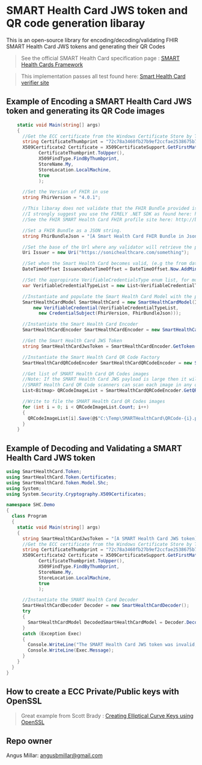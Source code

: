 # SMART Health Card JWS token and QR code generation libaray #

This is an open-source library for encoding/decoding/validating FHIR SMART Health Card JWS tokens and generating their QR Codes

>See the official SMART Health Card specification page : [SMART Health Cards Framework](https://smarthealth.cards/)

>This implementation passes all test found here: [Smart Health Card verifier site](https://demo-portals.smarthealth.cards/VerifierPortal.html)

## Example of Encoding a SMART Health Card JWS token and generating its QR Code images 
```C#
    static void Main(string[] args)
    {
      //Get the ECC certificate from the Windows Certificate Store by Thumbprint
      string CertificateThumbprint = "72c78a3460fb27b9ef2ccfae2538675b75363fee";
      X509Certificate2 Certificate = X509CertificateSupport.GetFirstMatchingCertificate(
            CertificateThumbprint.ToUpper(),
            X509FindType.FindByThumbprint,
            StoreName.My,
            StoreLocation.LocalMachine,
            true
            );

      //Set the Version of FHIR in use
      string FhirVersion = "4.0.1";

      //This libaray does not validate that the FHIR Bundle provided is valid FHIR, it only checks that it is valid JSON.      
      //I strongly suggest you use the FIRELY .NET SDK as found here: https://docs.fire.ly/projects/Firely-NET-SDK/index.html       
      //See the FHIR SMART Health Card FHIR profile site here: http://build.fhir.org/ig/dvci/vaccine-credential-ig/branches/main/index.html   

      //Set a FHIR Bundle as a JSON string. 
      string FhirBundleJson = "[A Smart Health Card FHIR Bundle in Json format]";

      //Set the base of the Url where any validator will retrieve the public keys from (e.g : [Issuer]/.well-known/jwks.json) 
      Uri Issuer = new Uri("https://sonichealthcare.com/something");

      //Set when the Smart Health Card becomes valid, (e.g the from date).
      DateTimeOffset IssuanceDateTimeOffset = DateTimeOffset.Now.AddMinutes(-1);

      //Set the appropirate VerifiableCredentialsType enum list, for more info see: see: https://smarthealth.cards/vocabulary/
      var VerifiableCredentialTypeList = new List<VerifiableCredentialType>() { VerifiableCredentialType.Covid19 };

      //Instantiate and populate the Smart Health Card Model with the properties we just setup
      SmartHealthCardModel SmartHealthCard = new SmartHealthCardModel(Issuer, IssuanceDateTimeOffset,
          new VerifiableCredential(VerifiableCredentialTypeList,
            new CredentialSubject(FhirVersion, FhirBundleJson)));

      //Instantiate the Smart Health Card Encoder
      SmartHealthCardEncoder SmartHealthCardEncoder = new SmartHealthCardEncoder();

      //Get the Smart Health Card JWS Token 
      string SmartHealthCardJwsToken = SmartHealthCardEncoder.GetToken(Certificate, SmartHealthCard);

      //Instantiate the Smart Health Card QR Code Factory
      SmartHealthCardQRCodeEncoder SmartHealthCardQRCodeEncoder = new SmartHealthCardQRCodeEncoder();

      //Get list of SMART Health Card QR Codes images
      //Note: If the SMART Health Card JWS payload is large then it will be split up into mutiple QR Code images.
      //SMART Health Card QR Code scanners can scan each image in any order to obtain the whole SMART Health Card  
      List<Bitmap> QRCodeImageList = SmartHealthCardQRCodeEncoder.GetQRCodeList(SmartHealthCardJwsToken);

      //Write to file the SMART Health Card QR Codes images      
      for (int i = 0; i < QRCodeImageList.Count; i++)
      {
        QRCodeImageList[i].Save(@$"C:\Temp\SMARTHealthCard\QRCode-{i}.png", System.Drawing.Imaging.ImageFormat.Png);
      }
    }
```

## Example of Decoding and Validating a SMART Health Card JWS token  
```C#
using SmartHealthCard.Token;
using SmartHealthCard.Token.Certificates;
using SmartHealthCard.Token.Model.Shc;
using System;
using System.Security.Cryptography.X509Certificates;

namespace SHC.Demo
{
  class Program
  {
    static void Main(string[] args)
    {
      string SmartHealthCardJwsToken = "[A SMART Health Card JWS token]";
      //Get the ECC certificate from the Windows Certificate Store by Thumbprint
      string CertificateThumbprint = "72c78a3460fb27b9ef2ccfae2538675b75363fee";
      X509Certificate2 Certificate = X509CertificateSupport.GetFirstMatchingCertificate(
            CertificateThumbprint.ToUpper(),
            X509FindType.FindByThumbprint,
            StoreName.My,
            StoreLocation.LocalMachine,
            true
            );

      //Instantiate the SMART Health Card Decoder
      SmartHealthCardDecoder Decoder = new SmartHealthCardDecoder();
      try
      {
        SmartHealthCardModel DecodedSmartHealthCardModel = Decoder.DecodeToSmartHealthCardModel(Certificate, SmartHealthCardJwsToken, Verify: true);
      }
      catch (Exception Exec)
      {
        Console.WriteLine("The SMART Health Card JWS token was invalid, please see mesage below:");
        Console.WriteLine(Exec.Message);
      }
    }
  }
}

```

## How to create a ECC Private/Public keys with OpenSSL ##
>Great example from Scott Brady : [Creating Elliptical Curve Keys using OpenSSL](https://www.scottbrady91.com/OpenSSL/Creating-Elliptical-Curve-Keys-using-OpenSSL)


## Repo owner ##

Angus Millar: angusbmillar@gmail.com
